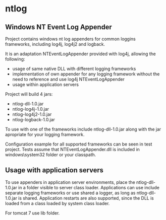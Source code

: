 ntlog
=====

Windows NT Event Log Appender
------------------------------
Project contains windows nt log appenders for common loggins frameworks, including log4j, log4j2 and logback. 

It is an adaptation NTEventLogAppender provided with log4j, allowing the following:
- usage of same native DLL with different logging frameworks
- implementation of own appender for any logging framework without the need to reference and use log4j NTEventLogAppender
- usage within application servers

Project will build 4 jars: 
- ntlog-dll-1.0.jar
- ntlog-log4j-1.0.jar
- ntlog-log4j2-1.0.jar
- ntlog-logback-1.0.jar

To use with one of the frameworks include ntlog-dll-1.0.jar along with the jar apropriate for your logging framework. 

Configuration example for all supported frameworks can be seen in test project. Tests assume that NTEventLogAppender.dll 
is included in windows\system32 folder or your classpath. 


Usage with application servers
------------------------------
To use appenders in application server environments, place the ntlog-dll-1.0.jar in a folder visible to server class loader. Applications can use include separate logging frameworks or use shared a logger, as long as ntlog-dll-1.0.jar is shared. Application restarts are also supported, since the DLL is loaded from a class loaded by system class loader. 

For tomcat 7 use lib folder. 
